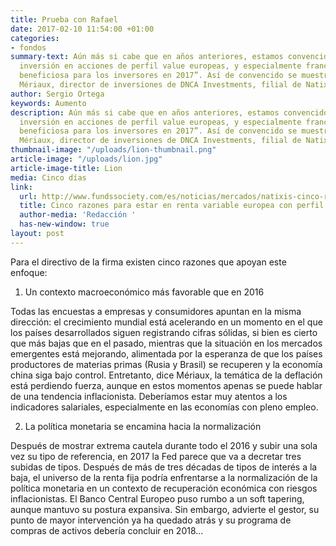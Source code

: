```yaml
---
title: Prueba con Rafael
date: 2017-02-10 11:54:00 +01:00
categories:
- fondos
summary-text: Aún más si cabe que en años anteriores, estamos convencidos de que la
  inversión en acciones de perfil value europeas, y especialmente francesas, será
  beneficiosa para los inversores en 2017”. Así de convencido se muestra Jean-Charles
  Mériaux, director de inversiones de DNCA Investments, filial de Natixis Global AM.
author: Sergio Ortega
keywords: Aumento
description: Aún más si cabe que en años anteriores, estamos convencidos de que la
  inversión en acciones de perfil value europeas, y especialmente francesas, será
  beneficiosa para los inversores en 2017”. Así de convencido se muestra Jean-Charles
  Mériaux, director de inversiones de DNCA Investments, filial de Natixis Global AM.
thumbnail-image: "/uploads/lion-thumbnail.png"
article-image: "/uploads/lion.jpg"
article-image-title: Lion
media: Cinco días
link:
  url: http://www.fundssociety.com/es/noticias/mercados/natixis-cinco-razones-para-estar-en-renta-variable-europea-con-perfil-value
  title: Cinco razones para estar en renta variable europea con perfil value
  author-media: 'Redacción '
  has-new-window: true
layout: post
---
```


Para el directivo de la firma existen cinco razones que apoyan este enfoque:

1. Un contexto macroeconómico más favorable que en 2016

Todas las encuestas a empresas y consumidores apuntan en la misma dirección: el crecimiento mundial está acelerando en un momento en el que los países desarrollados siguen registrando cifras sólidas, si bien es cierto que más bajas que en el pasado, mientras que la situación en los mercados emergentes está mejorando, alimentada por la esperanza de que los países productores de materias primas (Rusia y Brasil) se recuperen y la economía china siga bajo control. Entretanto, dice Mériaux, la temática de la deflación está perdiendo fuerza, aunque en estos momentos apenas se puede hablar de una tendencia inflacionista. Deberíamos estar muy atentos a los indicadores salariales, especialmente en las economías con pleno empleo.

2. La política monetaria se encamina hacia la normalización

Después de mostrar extrema cautela durante todo el 2016 y subir una sola vez su tipo de referencia, en 2017 la Fed parece que va a decretar tres subidas de tipos. Después de más de tres décadas de tipos de interés a la baja, el universo de la renta fija podría enfrentarse a la normalización de la política monetaria en un contexto de recuperación económica con riesgos inflacionistas. El Banco Central Europeo puso rumbo a un soft tapering, aunque mantuvo su postura expansiva. Sin embargo, advierte el gestor, su punto de mayor intervención ya ha quedado atrás y su programa de compras de activos debería concluir en 2018...
